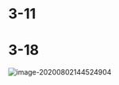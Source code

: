 # 3-11

# 3-18

![image-20200802144524904](%E8%AF%BE%E5%A0%82%E7%BB%83%E4%B9%A0.assets/image-20200802144524904.png)
